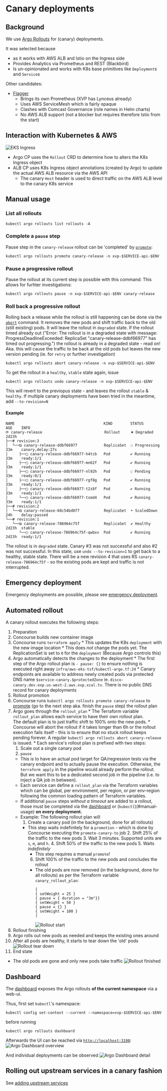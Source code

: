 # Canary deployments

## Background

We use [Argo Rollouts](https://argoproj.github.io/argo-rollouts/) for (canary) deployments.

It was selected because

* as it works with AWS ALB and Istio on the Ingress side
* Provides Analytics via Prometheus and REST (Blackbird)
* Is un-opinionated and works with K8s base primitives like `Deployment`s and `Service`s

Other candidates:

* [Flagger](https://flagger.app/)
  * Brings its own Prometheus (XVP has Lynceus already)
  * Uses AWS ServiceMesh which is fairly opaque
  * Clashes with Comcast Governance (role names in Helm charts)
  * No AWS ALB support (not a blocker but requires therefore Istio from the start)

## Interaction with Kubernetes & AWS

![EKS Ingress](./img/EKS_ingress.svg)

* Argo CP uses the `Rollout` CRD to determine how to alters the K8s Ingress object
* ALB CP uses K8s Ingress object annotations (created by Argo) to update the actual AWS ALB resource via the AWS API
  * The canary `Host` header is used to direct traffic on the AWS ALB level to the canary K8s service

## Manual usage

### List all rollouts

```shell
kubectl argo rollouts list rollouts -A
```

### Complete a `pause` step

Pause step in the `canary-release` rollout can be 'completed' by [`promote`](https://argoproj.github.io/argo-rollouts/generated/kubectl-argo-rollouts/kubectl-argo-rollouts_promote/):

```shell
kubectl argo rollouts promote canary-release -n xvp-$SERVICE-api-$ENV
```

### Pause a progressive rollout

Pause the rollout at its current step is possible with this command: This allows for furhter investigations:

````shell
kubectl argo rollouts pause -n xvp-$SERVICE-api-$ENV canary-release
````

### Roll back a progressive rollout

Rolling back a release while the rollout is still happening can be done via the [`abort`](https://argoproj.github.io/argo-rollouts/generated/kubectl-argo-rollouts/kubectl-argo-rollouts_abort/) command.
It removes the new pods and shift traffic back to the old (still existing) pods. It will leave the rollout in `degraded` state.
If the rollout timed already out ("Error: The rollout is in a degraded state with message: ProgressDeadlineExceeded: ReplicaSet "canary-release-ddbf66977" has timed out progressing.") the rollout is already in a degraded state - read on!
Aka. this will cause the traffic to be back at the old pods but leaves the new version pending (ie. for `retry` or further investigation)

```shell
kubectl argo rollouts abort canary-release -n xvp-$SERVICE-api-$ENV
```

To get the rollout in a `healthy`, `stable` state again, issue

```shell
kubectl argo rollouts undo canary-release -n xvp-$SERVICE-api-$ENV
```

This will revert to the previopus state - and leaves the rollout `stable` & `healthy`.
If multiple canary deployments have been tried in the meantime, add `--to-revision=N`

#### Example

```text
NAME                                        KIND        STATUS         AGE    INFO
⟳ canary-release                            Rollout     ✖ Degraded     2d23h
├──# revision:3
│  └──⧉ canary-release-ddbf66977            ReplicaSet  ◌ Progressing  33m    canary,delay:27s
│     ├──□ canary-release-ddbf66977-h4tcb   Pod         ✔ Running      33m    ready:1/1
│     ├──□ canary-release-ddbf66977-mn62f   Pod         ✔ Running      33m    ready:1/1
│     ├──□ canary-release-ddbf66977-nl92h   Pod         ◌ Pending      33m    ready:0/1
│     ├──□ canary-release-ddbf66977-rgf8g   Pod         ✔ Running      33m    ready:1/1
│     ├──□ canary-release-ddbf66977-t2z8f   Pod         ✔ Running      33m    ready:1/1
│     └──□ canary-release-ddbf66977-tsmd4   Pod         ✔ Running      33m    ready:1/1
├──# revision:2
│  └──⧉ canary-release-68c54bd8f7           ReplicaSet  • ScaledDown   24h    delay:passed
└──# revision:1
   └──⧉ canary-release-786964c75f           ReplicaSet  ✔ Healthy      2d23h  stable
      └──□ canary-release-786964c75f-qwbxv  Pod         ✔ Running      2d23h  ready:1/1
```

The rollout is in `degraded` state. Canary #3 was not successful and also #2 was not successful.
In this state, use `undo --to-revision=1` to get back to a healthy, stable state.
There will be a new revision 4 that uses RS `canary-release-786964c75f` - so the existing pods are kept and traffic
is not interrupted.

## Emergency deployment

Emergency deployments are possible, please see [emergency deployment](../../Support/Playbooks/README.md#emergency-deployment).

## Automated rollout

A canary rollout executes the following steps:

1. Preparation
  1. Concourse builds new container image
  2. Concourse runs `terraform apply`
    * This updates the K8s `deployment` with the new image location
    * This does *not* change the pods yet. The ReplicationSet is set to `0` for the `deployment` (Because Argo controls this)
  3. Argo automatically detects the changes to the deployment
    * The first step of the Argo rollout plan is `- pause: {}` to ensure nothing is executed right away `infra/aws-eks-tsf/kubectl-argo.tf:24`
    * Canary endpoints are available to address newly created pods via protected DNS name `$service-canary.$protectedZone` ie. `disco-canary.dev.exp.us-west-2.aws.xvp.xcal.tv`.
      There is no public DNS record for canary deployments
2. Rollout promotion
  1. Concourse runs `kubectl argo rollouts promote canary-release` to [promote](https://argoproj.github.io/argo-rollouts/generated/kubectl-argo-rollouts/kubectl-argo-rollouts_promote/) (go to the next step aka. finish the `pause` step) the rollout plan
  2. Argo goes through the `rollout_plan`
    * The Terraform variable `rollout_plan` allows each service to have their own rollout plan.  
      The default plan is to just traffic shift to 100% onto the new pods.
    * Concourse will abort the rollout if it takes longer than 6h or the rollout execution fails itself - this is to ensure that no
      stuck rollout keeps pending forever. A regular `kubectl argo rollouts abort canary-release` is issued.
    * Each service's rollout plan is prefixed with two steps:
      1. Scale out a single canary pod
      2. `pause`
        * This is to have an actual pod target for QA/regression tests via the canary endpoint
          and to actually pause the execution. Otherwise, the `terraform apply` in the pipeline
          would already perform the rollout. But we want this to be a dedicated second job in
          the pipeline (i.e. to inject a QA job in between).
        * Each service can define a `rollout_plan` via the Terraform variables which can be global,
          per environment, per region, or per env-region following the common loading pattern
          of Terraform variables.
        * If additional `pause` steps *without a timeout* are added to a rollout, those must
          be completed via the [dashboard](#dashboard) or (`kubectl`)(#manual-usage) **on every
          deployment.**
        * Example: The following rollout plan will
          1. Create a canary pod (in the background, done for all rollouts)
            * This step waits indefinitely for a `promotion` - which is done by Concourse executing the `promote-canary-to` job
              2. Shift 25% of the traffic to the new pods
              3. Wait 3 minutes. Supported units are `s`, `m`, and `h`.
              4. Shift 50% of the traffic to the new pods
              5. Waits *indefinitely*
                * This step requires a manual `promote`!
              6. Shift 100% of the traffic to the new pods and concludes the rollout
                * The old pods are now removed (in the background, done for all rollouts) as per the Terraform variable `canary_rollout_plan`:
                  ```hcl
                  [
                  { setWeight = 25 }
                  { pause = { duration = "3m"}}
                  { setWeight = 50 }
                  { pause = {} }
                  { setWeight = 100 }
                  ]
                  ```
                  ![Rollout start](./img/argo-rollout-start.png)
3. Rollout finishing
  1. Argo rolls out new pods as needed and keeps the existing ones around
  2. After all pods are healthy, it starts to tear down the 'old' pods
     ![Rollout tear down](./img/argo-rollout-teardown.png)
4. End state
  * The old pods are gone and only new pods take traffic
    ![Rollout finished](./img/argo-rollout-finished.png)

## Dashboard

The [dashboard](https://argoproj.github.io/argo-rollouts/dashboard/) exposes the Argo rollouts **of the current namespace** via a web-ui.

Thus, first set `kubectl`'s namespace:

```shell
kubectl config set-context --current --namespace=xvp-$SERVICE-api-$ENV
```

before running

```shell
kubectl argo rollouts dashboard
```

Afterwards the UI can be reached via [`http://localhost:3100`](http://localhost:3100):
![Argo Dashboard overview](img/argo-dashboard-overview.png)

And individual deployments can be observed
![Argo Dashboard detail](img/argo-dashboard-detail.png)

## Rolling out upstream services in a canary fashion

See [adding upstream services](./istio/upstream-services.md)
